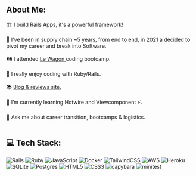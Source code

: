 ## About Me:
🏗 I build Rails Apps, it's a powerful framework!<br>
<br>🛫 I've been in supply chain ~5 years, from end to end, in 2021 a decided to pivot my career and break into Software.
<br><br>🛤 I attended [Le Wagon ](https://www.lewagon.com/) coding bootcamp.<br>
<br>🦕 I really enjoy coding with Ruby/Rails.
<br><br>📚 [Blog & reviews site.](https://home.dominicdev.com/) 
<br><br>🌱 I’m currently learning Hotwire and Viewcomponent ⚡️.
<br><br>💬 Ask me about career transition, bootcamps & logistics.<br><br>


## 💻 Tech Stack:
![Rails](https://img.shields.io/badge/rails-%23CC0000.svg?style=flat&logo=ruby-on-rails&logoColor=white) ![Ruby](https://img.shields.io/badge/ruby-%23CC342D.svg?style=flat&logo=ruby&logoColor=white) ![JavaScript](https://img.shields.io/badge/javascript-%23323330.svg?style=flat&logo=javascript&logoColor=%23F7DF1E) ![Docker](https://img.shields.io/badge/%F0%9F%90%B3-docker-blue) ![TailwindCSS](https://img.shields.io/badge/tailwindcss-%2338B2AC.svg?style=flat&logo=tailwind-css&logoColor=white) ![AWS](https://img.shields.io/badge/AWS-%23FF9900.svg?style=flat&logo=amazon-aws&logoColor=white) ![Heroku](https://img.shields.io/badge/heroku-%23430098.svg?style=flat&logo=heroku&logoColor=white) ![SQLite](https://img.shields.io/badge/sqlite-%2307405e.svg?style=flat&logo=sqlite&logoColor=white) ![Postgres](https://img.shields.io/badge/postgres-%23316192.svg?style=flat&logo=postgresql&logoColor=white) ![HTML5](https://img.shields.io/badge/html5-%23E34F26.svg?style=flat&logo=html5&logoColor=white) ![CSS3](https://img.shields.io/badge/css3-%231572B6.svg?style=flat&logo=css3&logoColor=white) ![capybara](https://img.shields.io/badge/%F0%9F%A6%94%20-capybara-yellowgreen) ![minitest](https://img.shields.io/badge/%F0%9F%94%AC%20-minitest-success)

